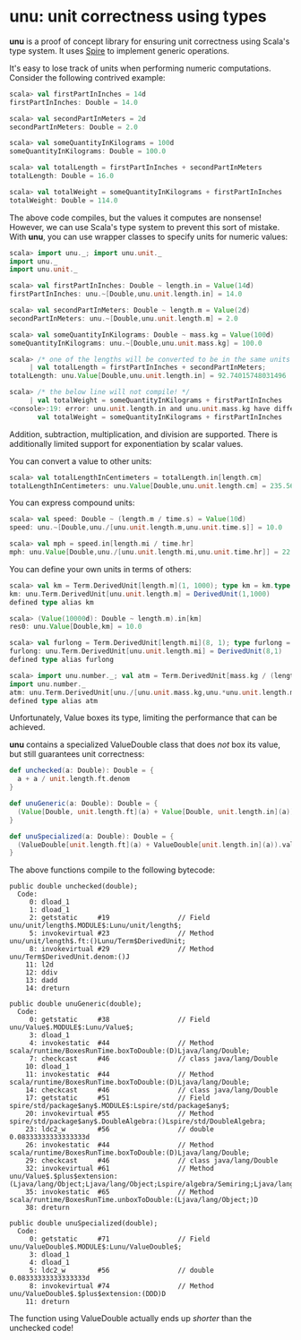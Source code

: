 # unu: unit correctness using types

**unu** is a proof of concept library for ensuring unit correctness using
Scala's type system. It uses [Spire][spire] to implement generic operations.

[spire]: https://github.com/non/spire

It's easy to lose track of units when performing numeric computations.
Consider the following contrived example:

```scala
scala> val firstPartInInches = 14d
firstPartInInches: Double = 14.0

scala> val secondPartInMeters = 2d
secondPartInMeters: Double = 2.0

scala> val someQuantityInKilograms = 100d
someQuantityInKilograms: Double = 100.0

scala> val totalLength = firstPartInInches + secondPartInMeters
totalLength: Double = 16.0

scala> val totalWeight = someQuantityInKilograms + firstPartInInches
totalWeight: Double = 114.0
```

The above code compiles, but the values it computes are nonsense! However, we
can use Scala's type system to prevent this sort of mistake. With **unu**, you
can use wrapper classes to specify units for numeric values:

```scala
scala> import unu._; import unu.unit._
import unu._
import unu.unit._

scala> val firstPartInInches: Double ~ length.in = Value(14d)
firstPartInInches: unu.~[Double,unu.unit.length.in] = 14.0

scala> val secondPartInMeters: Double ~ length.m = Value(2d)
secondPartInMeters: unu.~[Double,unu.unit.length.m] = 2.0

scala> val someQuantityInKilograms: Double ~ mass.kg = Value(100d)
someQuantityInKilograms: unu.~[Double,unu.unit.mass.kg] = 100.0

scala> /* one of the lengths will be converted to be in the same units as the other */ 
     | val totalLength = firstPartInInches + secondPartInMeters;
totalLength: unu.Value[Double,unu.unit.length.in] = 92.74015748031496

scala> /* the below line will not compile! */
     | val totalWeight = someQuantityInKilograms + firstPartInInches
<console>:19: error: unu.unit.length.in and unu.unit.mass.kg have different dimensions: List((unu.unit.length.m.type,1)), List((unu.unit.mass.kg.type,1))
       val totalWeight = someQuantityInKilograms + firstPartInInches
```

Addition, subtraction, multiplication, and division are supported. There is additionally limited support for exponentiation by scalar values.

You can convert a value to other units:
 
```scala
scala> val totalLengthInCentimeters = totalLength.in[length.cm]
totalLengthInCentimeters: unu.Value[Double,unu.unit.length.cm] = 235.56
```

You can express compound units:

```scala
scala> val speed: Double ~ (length.m / time.s) = Value(10d)
speed: unu.~[Double,unu./[unu.unit.length.m,unu.unit.time.s]] = 10.0

scala> val mph = speed.in[length.mi / time.hr]
mph: unu.Value[Double,unu./[unu.unit.length.mi,unu.unit.time.hr]] = 22.36936292054402
```

You can define your own units in terms of others:

```scala
scala> val km = Term.DerivedUnit[length.m](1, 1000); type km = km.type
km: unu.Term.DerivedUnit[unu.unit.length.m] = DerivedUnit(1,1000)
defined type alias km

scala> (Value(10000d): Double ~ length.m).in[km]
res0: unu.Value[Double,km] = 10.0

scala> val furlong = Term.DerivedUnit[length.mi](8, 1); type furlong = furlong.type
furlong: unu.Term.DerivedUnit[unu.unit.length.mi] = DerivedUnit(8,1)
defined type alias furlong

scala> import unu.number._; val atm = Term.DerivedUnit[mass.kg / (length.m * (time.s ^ `2`))](1, 101325); type atm = atm.type
import unu.number._
atm: unu.Term.DerivedUnit[unu./[unu.unit.mass.kg,unu.*unu.unit.length.m,unu.^[unu.unit.time.s,unu.number.2]]]] = DerivedUnit(1,101325)
defined type alias atm
```

Unfortunately, Value boxes its type, limiting the performance that can be
achieved.

**unu** contains a specialized ValueDouble class that does _not_ box its
value, but still guarantees unit correctness:

```scala
def unchecked(a: Double): Double = {
  a + a / unit.length.ft.denom
}

def unuGeneric(a: Double): Double = {
  (Value[Double, unit.length.ft](a) + Value[Double, unit.length.in](a)).value
}

def unuSpecialized(a: Double): Double = {
  (ValueDouble[unit.length.ft](a) + ValueDouble[unit.length.in](a)).value
}
```

The above functions compile to the following bytecode:

```
public double unchecked(double);
  Code:
     0: dload_1
     1: dload_1
     2: getstatic     #19                 // Field unu/unit/length$.MODULE$:Lunu/unit/length$;
     5: invokevirtual #23                 // Method unu/unit/length$.ft:()Lunu/Term$DerivedUnit;
     8: invokevirtual #29                 // Method unu/Term$DerivedUnit.denom:()J
    11: l2d
    12: ddiv
    13: dadd
    14: dreturn

public double unuGeneric(double);
  Code:
     0: getstatic     #38                 // Field unu/Value$.MODULE$:Lunu/Value$;
     3: dload_1
     4: invokestatic  #44                 // Method scala/runtime/BoxesRunTime.boxToDouble:(D)Ljava/lang/Double;
     7: checkcast     #46                 // class java/lang/Double
    10: dload_1
    11: invokestatic  #44                 // Method scala/runtime/BoxesRunTime.boxToDouble:(D)Ljava/lang/Double;
    14: checkcast     #46                 // class java/lang/Double
    17: getstatic     #51                 // Field spire/std/package$any$.MODULE$:Lspire/std/package$any$;
    20: invokevirtual #55                 // Method spire/std/package$any$.DoubleAlgebra:()Lspire/std/DoubleAlgebra;
    23: ldc2_w        #56                 // double 0.08333333333333333d
    26: invokestatic  #44                 // Method scala/runtime/BoxesRunTime.boxToDouble:(D)Ljava/lang/Double;
    29: checkcast     #46                 // class java/lang/Double
    32: invokevirtual #61                 // Method unu/Value$.$plus$extension:(Ljava/lang/Object;Ljava/lang/Object;Lspire/algebra/Semiring;Ljava/lang/Object;)Ljava/lang/Object;
    35: invokestatic  #65                 // Method scala/runtime/BoxesRunTime.unboxToDouble:(Ljava/lang/Object;)D
    38: dreturn

public double unuSpecialized(double);
  Code:
     0: getstatic     #71                 // Field unu/ValueDouble$.MODULE$:Lunu/ValueDouble$;
     3: dload_1
     4: dload_1
     5: ldc2_w        #56                 // double 0.08333333333333333d
     8: invokevirtual #74                 // Method unu/ValueDouble$.$plus$extension:(DDD)D
    11: dreturn
```

The function using ValueDouble actually ends up _shorter_ than the unchecked
code!
